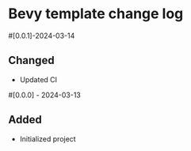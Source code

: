 # Bevy template change log

#[0.0.1]-2024-03-14

## Changed

- Updated CI

#[0.0.0] - 2024-03-13

## Added

- Initialized project
